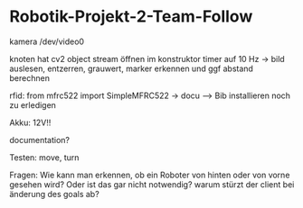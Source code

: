 # Robotik-Projekt-2-Team-Follow


kamera
/dev/video0

knoten hat cv2 object
stream öffnen im konstruktor
timer auf 10 Hz
-> bild auslesen, entzerren, grauwert, marker erkennen und ggf abstand berechnen

rfid:
from mfrc522 import SimpleMFRC522
-> docu
--> Bib installieren noch zu erledigen

Akku: 12V!!

documentation?

Testen: move, turn

 Fragen: 
 Wie kann man erkennen, ob ein Roboter von hinten oder von vorne gesehen wird?
 Oder ist das gar nicht notwendig?
 warum stürzt der client bei änderung des goals ab?
